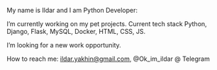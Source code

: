 My name is Ildar and I am Python Developer:

I’m currently working on my pet projects.
Current tech stack Python, Django, Flask, MySQL, Docker, HTML, CSS, JS.

I’m looking for a new work opportunity.

How to reach me: ildar.yakhin@gmail.com, @Ok_im_ildar @ Telegram
